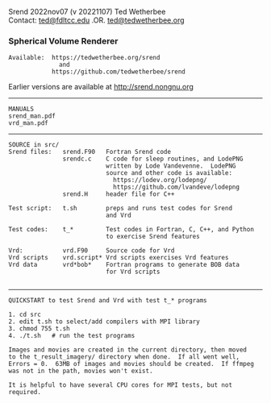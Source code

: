Srend   2022nov07 (v 20221107)   Ted Wetherbee   
Contact: ted@fdltcc.edu  .OR.  ted@tedwetherbee.org
### Spherical Volume Renderer
```
Available:  https://tedwetherbee.org/srend 
              and
            https://github.com/tedwetherbee/srend
```
Earlier versions are available at http://srend.nongnu.org  
**********************************************************************
```
MANUALS
srend_man.pdf
vrd_man.pdf
```

**********************************************************************
```
SOURCE in src/
Srend files:   srend.F90   Fortran Srend code
               srendc.c    C code for sleep routines, and LodePNG
                           written by Lode Vandevenne.  LodePNG  
                           source and other code is available:
                             https://lodev.org/lodepng/
                             https://github.com/lvandeve/lodepng
               srend.H     header file for C++
               
Test script:   t.sh        preps and runs test codes for Srend
                           and Vrd
                           
Test codes:    t_*         Test codes in Fortran, C, C++, and Python
                           to exercise Srend features
                          
Vrd:           vrd.F90     Source code for Vrd
Vrd scripts    vrd.script* Vrd scripts exercises Vrd features
Vrd data       vrd*bob*    Fortran programs to generate BOB data
                           for Vrd scripts
                           
```                 
**********************************************************************
```
QUICKSTART to test Srend and Vrd with test t_* programs

1. cd src
2. edit t.sh to select/add compilers with MPI library
3. chmod 755 t.sh
4. ./t.sh   # run the test programs

Images and movies are created in the current directory, then moved
to the t_result_imagery/ directory when done.  If all went well, 
Errors = 0.  63MB of images and movies should be created.  If ffmpeg
was not in the path, movies won't exist.

It is helpful to have several CPU cores for MPI tests, but not required.
```
